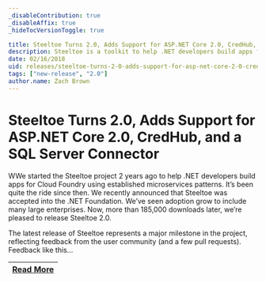 ```yaml
---
_disableContribution: true
_disableAffix: true
_hideTocVersionToggle: true

title: Steeltoe Turns 2.0, Adds Support for ASP.NET Core 2.0, CredHub, and a SQL Server Connector
description: Steeltoe is a toolkit to help .NET developers build apps for Cloud Foundry using established microservices patterns.
date: 02/16/2018
uid: releases/steeltoe-turns-2-0-adds-support-for-asp-net-core-2-0-credhub-and-a-sql-server-connector
tags: ["new-release", "2.0"]
author.name: Zach Brown
---
```


# Steeltoe Turns 2.0, Adds Support for ASP.NET Core 2.0, CredHub, and a SQL Server Connector

WWe started the Steeltoe project 2 years ago to help .NET developers build apps for Cloud Foundry using established microservices patterns. It’s been quite the ride since then. We recently announced that Steeltoe was accepted into the .NET Foundation. We’ve seen adoption grow to include many large enterprises. Now, more than 185,000 downloads later, we’re pleased to release Steeltoe 2.0.

The latest release of Steeltoe represents a major milestone in the project, reflecting feedback from the user community (and a few pull requests). Feedback like this...

| [Read More](https://tanzu.vmware.com/content/blog/steeltoe-turns-2-0-adds-support-for-asp-net-core-2-0-credhub-and-a-sql-server-connector) |
| :---: |
